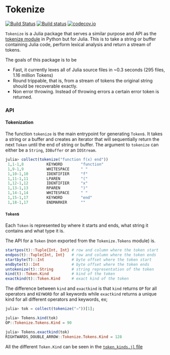 # Tokenize

[![Build Status](https://travis-ci.org/JuliaLang/Tokenize.jl.svg?branch=master)](https://travis-ci.org/JuliaLang/Tokenize.jl) [![Build status](https://ci.appveyor.com/api/projects/status/h9d9webkxyhpx790?svg=true)](https://ci.appveyor.com/project/KristofferC/tokenize-jl)  [![codecov.io](https://codecov.io/github/JuliaLang/Tokenize.jl/coverage.svg?branch=master)](https://codecov.io/github/JuliaLang/Tokenize.jl?branch=master)


`Tokenize` is a Julia package that serves a similar purpose and API as the [tokenize module](https://docs.python.org/3/library/tokenize.html) in Python but for Julia. This is to take a string or buffer containing Julia code, perform lexical analysis and return a stream of tokens.

The goals of this package is to be

* Fast, it currently lexes all of Julia source files in ~0.3 seconds (295 files, 1.16 million Tokens)
* Round trippable, that is, from a stream of tokens the original string should be recoverable exactly.
* Non error throwing. Instead of throwing errors a certain error token is returned.

### API

#### Tokenization

The function `tokenize` is the main entrypoint for generating `Token`s.
It takes a string or a buffer and creates an iterator that will sequentially return the next `Token` until the end of string or buffer. The argument to `tokenize` can either be a `String`, `IOBuffer` or an `IOStream`.

```jl
julia> collect(tokenize("function f(x) end"))
 1,1-1,8          KEYWORD        "function"
 1,9-1,9          WHITESPACE     " "
 1,10-1,10        IDENTIFIER     "f"
 1,11-1,11        LPAREN         "("
 1,12-1,12        IDENTIFIER     "x"
 1,13-1,13        RPAREN         ")"
 1,14-1,14        WHITESPACE     " "
 1,15-1,17        KEYWORD        "end"
 1,18-1,17        ENDMARKER      ""
```

#### `Token`s

Each `Token` is represented by where it starts and ends, what string it contains and what type it is.

The API for a `Token` (non exported from the `Tokenize.Tokens` module) is.

```julia
startpos(t)::Tuple{Int, Int} # row and column where the token start
endpos(t)::Tuple{Int, Int}   # row and column where the token ends
startbyte(T)::Int            # byte offset where the token start
endbyte(t)::Int              # byte offset where the token ends
untokenize(t)::String        # string representation of the token
kind(t)::Token.Kind          # kind of the token
exactkind(t)::Token.Kind     # exact kind of the token
```

The difference between `kind` and `exactkind` is that `kind` returns `OP` for all operators and `KEYWORD` for all keywords while `exactkind` returns a unique kind for all different operators and keywords, ex;

```jl
julia> tok = collect(tokenize("⇒"))[1];

julia> Tokens.kind(tok)
OP::Tokenize.Tokens.Kind = 90

julia> Tokens.exactkind(tok)
RIGHTWARDS_DOUBLE_ARROW::Tokenize.Tokens.Kind = 128
```

All the different `Token.Kind` can be seen in the [`token_kinds.jl` file](https://github.com/JuliaLang/Tokenize.jl/blob/master/src/token_kinds.jl)
